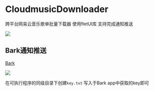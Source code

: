 # CloudmusicDownloader
跨平台网易云音乐歌单批量下载器 使用fletUI库 支持完成通知推送

![](https://s2.loli.net/2023/03/10/vghZ6cSo7Q4VHaE.png)

## Bark通知推送

[Bark](https://github.com/Finb/Bark)

![](https://s2.loli.net/2023/03/10/VKLC7ziAW1UmE69.png)

在可执行程序的同级目录下创建`key.txt` 写入于Bark app中获取的key即可
